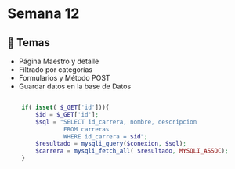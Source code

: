 # Semana 12
## 🎯 Temas
- Página Maestro y detalle
- Filtrado por categorías
- Formularios y Método POST
- Guardar datos en la base de Datos

``` php

    if( isset( $_GET['id'])){
        $id = $_GET['id'];
        $sql = "SELECT id_carrera, nombre, descripcion
                FROM carreras
                WHERE id_carrera = $id";
        $resultado = mysqli_query($conexion, $sql);
        $carrera = mysqli_fetch_all( $resultado, MYSQLI_ASSOC);
    }

```